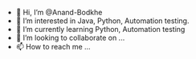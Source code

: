 - 👋 Hi, I’m @Anand-Bodkhe
- 👀 I’m interested in Java, Python, Automation testing. 
- 🌱 I’m currently learning Python, Automation testing
- 💞️ I’m looking to collaborate on ...
- 📫 How to reach me ...

<!---
Anand-Bodkhe/Anand-Bodkhe is a ✨ special ✨ repository because its `README.md` (this file) appears on your GitHub profile.
You can click the Preview link to take a look at your changes.
--->
